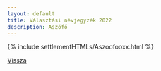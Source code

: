 ```yaml
---
layout: default
title: Választási névjegyzék 2022
description: Aszófő
---
```


{% include settlementHTMLs/Aszoofooxx.html %}

[Vissza](./)